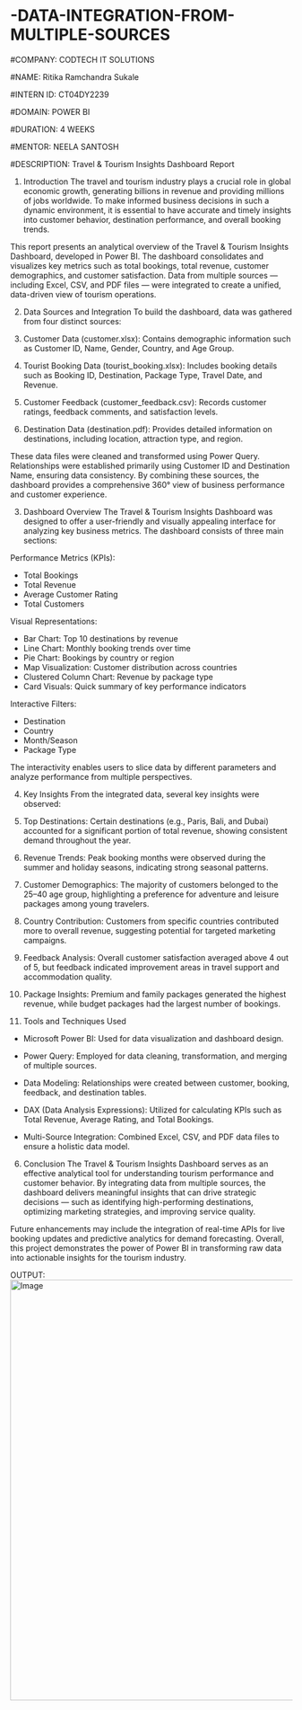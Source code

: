 # -DATA-INTEGRATION-FROM-MULTIPLE-SOURCES

#COMPANY: CODTECH IT SOLUTIONS

#NAME: Ritika Ramchandra Sukale

#INTERN ID: CT04DY2239

#DOMAIN: POWER BI

#DURATION: 4 WEEKS

#MENTOR: NEELA SANTOSH

#DESCRIPTION:
Travel & Tourism Insights Dashboard Report
1. Introduction
The travel and tourism industry plays a crucial role in global economic growth, generating billions in revenue and providing millions of jobs worldwide. To make informed business decisions in such a dynamic environment, it is essential to have accurate and timely insights into customer behavior, destination performance, and overall booking trends.

This report presents an analytical overview of the Travel & Tourism Insights Dashboard, developed in Power BI. The dashboard consolidates and visualizes key metrics such as total bookings, total revenue, customer demographics, and customer satisfaction. Data from multiple sources — including Excel, CSV, and PDF files — were integrated to create a unified, data-driven view of tourism operations.

2. Data Sources and Integration
To build the dashboard, data was gathered from four distinct sources:

1. Customer Data (customer.xlsx): 
Contains demographic information such as Customer ID, Name, Gender, Country, and Age Group.

2. Tourist Booking Data (tourist_booking.xlsx):
 Includes booking details such as Booking ID, Destination, Package Type, Travel Date, and Revenue.

3. Customer Feedback (customer_feedback.csv): 
Records customer ratings, feedback comments, and satisfaction levels.

4. Destination Data (destination.pdf): 
Provides detailed information on destinations, including location, attraction type, and region.

These data files were cleaned and transformed using Power Query. Relationships were established primarily using Customer ID and Destination Name, ensuring data consistency. By combining these sources, the dashboard provides a comprehensive 360° view of business performance and customer experience.

3. Dashboard Overview
The Travel & Tourism Insights Dashboard was designed to offer a user-friendly and visually appealing interface for analyzing key business metrics. The dashboard consists of three main sections:

Performance Metrics (KPIs):
- Total Bookings
- Total Revenue
- Average Customer Rating
- Total Customers

Visual Representations:
- Bar Chart: Top 10 destinations by revenue
- Line Chart: Monthly booking trends over time
- Pie Chart: Bookings by country or region
- Map Visualization: Customer distribution across countries
- Clustered Column Chart: Revenue by package type
- Card Visuals: Quick summary of key performance indicators

Interactive Filters:
- Destination
- Country
- Month/Season
- Package Type

The interactivity enables users to slice data by different parameters and analyze performance from multiple perspectives.

4. Key Insights
From the integrated data, several key insights were observed:

1. Top Destinations: 
Certain destinations (e.g., Paris, Bali, and Dubai) accounted for a significant portion of total revenue, showing consistent demand throughout the year.

2. Revenue Trends: 
Peak booking months were observed during the summer and holiday seasons, indicating strong seasonal patterns.

3. Customer Demographics:
 The majority of customers belonged to the 25–40 age group, highlighting a preference for adventure and leisure packages among young travelers.

4. Country Contribution: 
Customers from specific countries contributed more to overall revenue, suggesting potential for targeted marketing campaigns.

5. Feedback Analysis:
 Overall customer satisfaction averaged above 4 out of 5, but feedback indicated improvement areas in travel support and accommodation quality.

6. Package Insights: 
Premium and family packages generated the highest revenue, while budget packages had the largest number of bookings.

5. Tools and Techniques Used
- Microsoft Power BI:
 Used for data visualization and dashboard design.

- Power Query:
 Employed for data cleaning, transformation, and merging of multiple sources.

- Data Modeling: 
Relationships were created between customer, booking, feedback, and destination tables.

- DAX (Data Analysis Expressions):
 Utilized for calculating KPIs such as Total Revenue, Average Rating, and Total Bookings.

- Multi-Source Integration: 
Combined Excel, CSV, and PDF data files to ensure a holistic data model.
6. Conclusion
The Travel & Tourism Insights Dashboard serves as an effective analytical tool for understanding tourism performance and customer behavior. By integrating data from multiple sources, the dashboard delivers meaningful insights that can drive strategic decisions — such as identifying high-performing destinations, optimizing marketing strategies, and improving service quality.

Future enhancements may include the integration of real-time APIs for live booking updates and predictive analytics for demand forecasting. Overall, this project demonstrates the power of Power BI in transforming raw data into actionable insights for the tourism industry.

OUTPUT:
<img width="1328" height="749" alt="Image" src="https://github.com/user-attachments/assets/f8b143b1-3182-4846-8cc5-02525130b166" />
